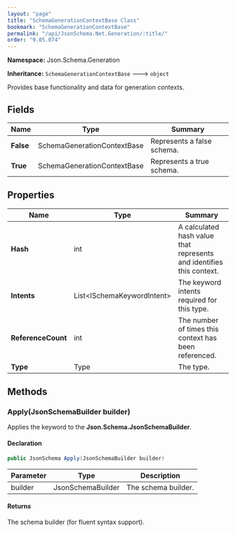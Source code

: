 ```yaml
---
layout: "page"
title: "SchemaGenerationContextBase Class"
bookmark: "SchemaGenerationContextBase"
permalink: "/api/JsonSchema.Net.Generation/:title/"
order: "9.05.074"
---
```

**Namespace:** Json.Schema.Generation

**Inheritance:**
`SchemaGenerationContextBase`
 🡒 
`object`

Provides base functionality and data for generation contexts.

## Fields

| Name | Type | Summary |
|---|---|---|
| **False** | SchemaGenerationContextBase | Represents a false schema. |
| **True** | SchemaGenerationContextBase | Represents a true schema. |

## Properties

| Name | Type | Summary |
|---|---|---|
| **Hash** | int | A calculated hash value that represents and identifies this context. |
| **Intents** | List\<ISchemaKeywordIntent\> | The keyword intents required for this type. |
| **ReferenceCount** | int | The number of times this context has been referenced. |
| **Type** | Type | The type. |

## Methods

### Apply(JsonSchemaBuilder builder)

Applies the keyword to the **Json.Schema.JsonSchemaBuilder**.

#### Declaration

```c#
public JsonSchema Apply(JsonSchemaBuilder builder)
```

| Parameter | Type | Description |
|---|---|---|
| builder | JsonSchemaBuilder | The schema builder. |


#### Returns

The schema builder (for fluent syntax support).

